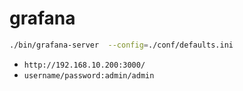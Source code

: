 # grafana


```sh
./bin/grafana-server  --config=./conf/defaults.ini


```

- `http://192.168.10.200:3000/`
- `username/password:admin/admin`



